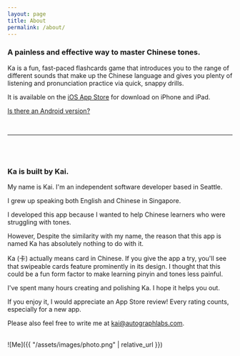 ```yaml
---
layout: page
title: About
permalink: /about/
---
```


### A painless and effective way to master Chinese tones. ###

Ka is a fun, fast-paced flashcards game that introduces you to the range of different sounds that make up the Chinese language and gives you plenty of listening and pronunciation practice via quick, snappy drills. 

It is available on the [iOS App Store](https://apps.apple.com/us/app/ka-chinese-tones-learn-pinyin/id6444140899) for download on iPhone and iPad.

[Is there an Android version?](https://forms.gle/YnYYtbzV5qixa52J6)

<br/>
<hr/>
<br/>
<br/>

### Ka is built by Kai. ###

My name is Kai. I'm an independent software developer based in Seattle. 

I grew up speaking both English and Chinese in Singapore.

I developed this app because I wanted to help Chinese learners who were struggling with tones. 

However, Despite the similarity with my name, the reason that this app is named Ka has absolutely nothing to do with it.

Ka (卡) actually means card in Chinese. If you give the app a try, you'll see that swipeable cards feature prominently in its design. I thought that this could be a fun form factor to make learning pinyin and tones less painful.

I've spent many hours creating and polishing Ka. I hope it helps you out.

If you enjoy it, I would appreciate an App Store review! Every rating counts, especially for a new app.

Please also feel free to write me at kai@autographlabs.com.
<br><br>

![Me]({{ "/assets/images/photo.png" | relative_url }})